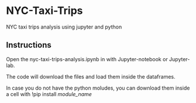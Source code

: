 # NYC-Taxi-Trips
NYC taxi trips analysis using jupyter and python

## Instructions
Open the nyc-taxi-trips-analysis.ipynb in with Jupyter-notebook or Jupyter-lab.

The code will download the files and load them inside the dataframes.

In case you do not have the python moludes, you can download them inside a cell with !pip install *module_name*
